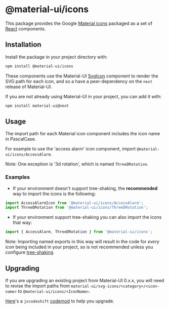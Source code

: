 # @material-ui/icons

This package provides the Google [Material icons](https://material.io/icons/) packaged as a set of [React](https://facebook.github.io/react/) components.

## Installation

Install the package in your project directory with:

```sh
npm install @material-ui/icons
```

These components use the Material-UI [SvgIcon](https://material-ui-next.com/api/svg-icon/) component to
render the SVG path for each icon, and so a have a peer-dependency on the `next` release of Material-UI.

If you are not already using Material-UI in your project, you can add it with:

```sh
npm install material-ui@next
```

## Usage

The import path for each Material icon component includes the icon name in PascalCase.

For example to use the 'access alarm' icon component, import `@material-ui/icons/AccessAlarm`.

Note: One exception is '3d rotation', which is named `ThreeDRotation`.

### Examples

- If your environment doesn't support tree-shaking, the **recommended** way to import the icons is the following:
```jsx
import AccessAlarmIcon from '@material-ui/icons/AccessAlarm';
import ThreeDRotation from '@material-ui/icons/ThreeDRotation';
```

- If your environment support tree-shaking you can also import the icons that way:
```jsx
import { AccessAlarm, ThreeDRotation } from '@material-ui/icons';
```

Note: Importing named exports in this way will result in the code for *every icon* being included in your project, so is not recommended unless you configure [tree-shaking](https://webpack.js.org/guides/tree-shaking/).

## Upgrading

If you are upgrading an existing project from Material-UI 0.x.x, you will need to revise the import paths
from `material-ui/svg-icons/<category>/<icon-name>` to `@material-ui/icons/<IconName>`.

[Here](https://github.com/mui-org/material-ui/tree/v1-beta/packages/material-ui-codemod#svg-icon-imports)'s a `jscodeshift` [codemod](https://github.com/facebook/codemod) to help you upgrade.
